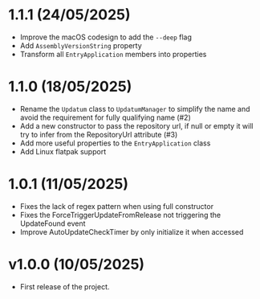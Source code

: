 # 1.1.1 (24/05/2025)
- Improve the macOS codesign to add the `--deep` flag
- Add `AssemblyVersionString` property
- Transform all `EntryApplication` members into properties

# 1.1.0 (18/05/2025)
- Rename the `Updatum` class to `UpdatumManager` to simplify the name and avoid the requirement for fully qualifying name (#2)
- Add a new constructor to pass the repository url, if null or empty it will try to infer from the RepositoryUrl attribute (#3)
- Add more useful properties to the `EntryApplication` class
- Add Linux flatpak support

# 1.0.1 (11/05/2025)
- Fixes the lack of regex pattern when using full constructor
- Fixes the ForceTriggerUpdateFromRelease not triggering the UpdateFound event
- Improve AutoUpdateCheckTimer by only initialize it when accessed

# v1.0.0 (10/05/2025)
- First release of the project.